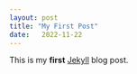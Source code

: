 ```yaml
---
layout: post
title: "My First Post"
date:   2022-11-22
---
```


This is my **first** [Jekyll](https://jekyllrb.org) blog post.
